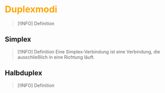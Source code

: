 # <font color = "orange">Duplexmodi</font>
>[!INFO] Definition

## Simplex
>[!INFO] Definition
>Eine Simplex-Verbindung ist eine Verbindung, die ausschließlich in eine Richtung läuft.

## Halbduplex
>[!INFO] Definition
>
